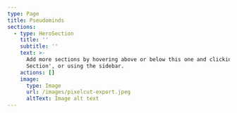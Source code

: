 ```yaml
---
type: Page
title: Pseudominds
sections:
  - type: HeroSection
    title: ''
    subtitle: ''
    text: >-
      Add more sections by hovering above or below this one and clicking '+ Add
      Section', or using the sidebar.
    actions: []
    image:
      type: Image
      url: /images/pixelcut-export.jpeg
      altText: Image alt text
---
```

